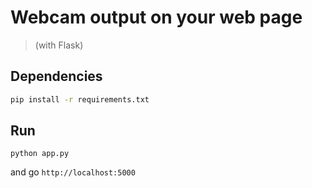 # Webcam output on your web page
> (with Flask)

## Dependencies

```bash
pip install -r requirements.txt
```

## Run

```
python app.py
```

and go `http://localhost:5000`

